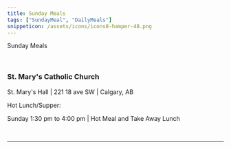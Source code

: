 ```yaml
---
title: Sunday Meals
tags: ["SundayMeal", "DailyMeals"]
snippeticon: /assets/icons/icons8-hamper-48.png
---
```


<span class="subHeader">Sunday Meals</span>

<br>

### St. Mary's Catholic Church

St. Mary's Hall | 221 18 ave SW | Calgary, AB

Hot Lunch/Supper:

Sunday 1:30 pm to 4:00 pm | Hot Meal and Take Away Lunch

<br>
<hr>
<br>